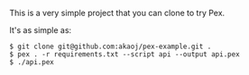 This is a very simple project that you can clone to try Pex.

It's as simple as:

```
$ git clone git@github.com:akaoj/pex-example.git .
$ pex . -r requirements.txt --script api --output api.pex
$ ./api.pex
```
